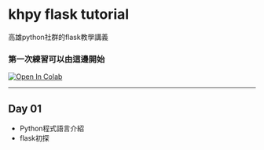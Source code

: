 # khpy flask tutorial
高雄python社群的flask教學講義

### 第一次練習可以由這邊開始

[![Open In Colab](https://colab.research.google.com/assets/colab-badge.svg)](https://colab.research.google.com/github/maloyang/khpy_flask_tutorial_20220524/)


----

## Day 01

- Python程式語言介紹
- flask初探
